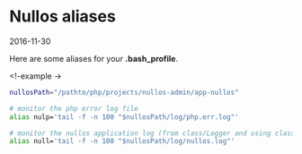 Nullos aliases
==================
2016-11-30



Here are some aliases for your **.bash_profile**.


<!-example  ->


```bash
nullosPath="/pathto/php/projects/nullos-admin/app-nullos"

# monitor the php error log file
alias nulp='tail -f -n 100 "$nullosPath/log/php.err.log"'

# monitor the nullos application log (from class/Logger and using class-modules/ApplicationLog/ApplicationLogModule)
alias null='tail -f -n 100 "$nullosPath/log/nullos.log"'
```